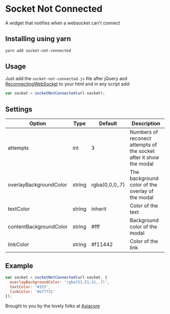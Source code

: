 # Socket Not Connected

A widget that notifies when a websocket can't connect

## Installing using yarn

```bash
yarn add socket-not-connected
```

## Usage
Just add the `socket-not-connected.js` file after jQuery and [ReconnectingWebSocket](https://axiacore.com/) to your html and
in any script add:

```js
var socket = socketNotConnected(url-socket);
```

## Settings

Option | Type | Default | Description
------ | ---- | ------- | -----------
attempts | int | 3 | Numbers of reconect attempts of the socket after it show the modal
overlayBackgroundColor | string | rgba(0,0,0,.7) | The background color of the overlay of the modal
textColor | string | inherit | Color of the text
contentBackgroundColor | string | #fff | Background color of the modal
linkColor | string | #f11442 | Color of the link

## Example
```js
var socket = socketNotConnected(url-socket, {
  overlayBackgroundColor: 'rgba(51,51,51,.7)',
  textColor: '#333',
  linkColor: '#ef7731'
});
```

Brought to you by the lovely folks at [Axiacore](https://axiacore.com/)
